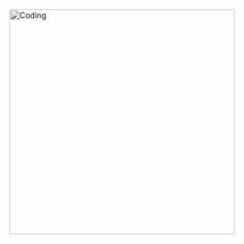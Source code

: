   <img align:middle alt="Coding" width="400" src="https://media.giphy.com/media/KpACNEh8jXK2Q/giphy.gif">
  
  
